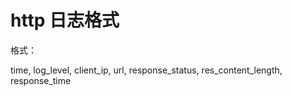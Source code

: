 # http 日志格式

格式：

time, log_level, client_ip, url, response_status, res_content_length, response_time

